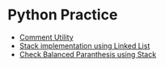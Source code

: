 # Python Practice
- [Comment Utility](https://github.com/lungareakshay/Python_practice/tree/master/comment_utility)
- [Stack implementation using Linked List](https://github.com/lungareakshay/Python_practice/blob/master/stack_using_link_list.py)
- [Check Balanced Paranthesis using Stack](https://github.com/lungareakshay/Python_practice/blob/master/check_balanced_paranthesis.py)
